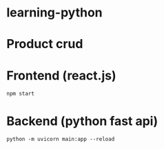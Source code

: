 # learning-python

# Product crud 
# Frontend (react.js)
`npm start`
# Backend (python fast api)
`python -m uvicorn main:app --reload`
